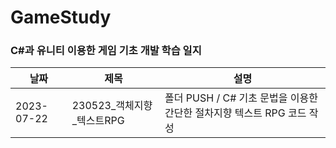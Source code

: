 # GameStudy

### C#과 유니티 이용한 게임 기초 개발 학습 일지

|날짜|제목|설명|
|------|---|---|
|2023-07-22|230523_객체지향_텍스트RPG|폴더 PUSH / C# 기초 문법을 이용한 간단한 절차지향 텍스트 RPG 코드 작성|
